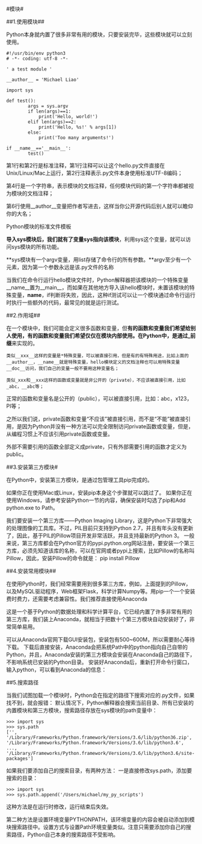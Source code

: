 #模块#

##1.使用模块##

Python本身就内置了很多非常有用的模块，只要安装完毕，这些模块就可以立刻使用。

	#!/usr/bin/env python3
	# -*- coding: utf-8 -*-

	' a test module '

	__author__ = 'Michael Liao'

	import sys

	def test():
    		args = sys.argv
    		if len(args)==1:
        		print('Hello, world!')
    		elif len(args)==2:
        		print('Hello, %s!' % args[1])
    		else:
        		print('Too many arguments!')

	if __name__=='__main__':
    		test()

第1行和第2行是标准注释，第1行注释可以让这个hello.py文件直接在Unix/Linux/Mac上运行，第2行注释表示.py文件本身使用标准UTF-8编码；

第4行是一个字符串，表示模块的文档注释，任何模块代码的第一个字符串都被视为模块的文档注释；

第6行使用__author__变量把作者写进去，这样当你公开源代码后别人就可以瞻仰你的大名；

Python模块的标准文件模板

**导入sys模块后，我们就有了变量sys指向该模块**，利用sys这个变量，就可以访问sys模块的所有功能。

**sys模块有一个argv变量，用list存储了命令行的所有参数。**argv至少有一个元素，因为第一个参数永远是该.py文件的名称

当我们在命令行运行hello模块文件时，Python解释器把该模块的一个特殊变量__name__置为__main__，而如果在其他地方导入该hello模块时，未置该模块的特殊变量，__name__，if判断将失败，因此，这种if测试可以让一个模块通过命令行运行时执行一些额外的代码，最常见的就是运行测试。

##2.作用域##

在一个模块中，我们可能会定义很多函数和变量，但**有的函数和变量我们希望给别人使用，有的函数和变量我们希望仅仅在模块内部使用。**在Python中，是通过**_前缀**来实现的。

	类似__xxx__这样的变量是*特殊变量，可以被直接引用，但是有的有特殊用途，比如上面的__author__，__name__就是特殊变量，hello模块定义的文档注释也可以用特殊变量__doc__访问，我们自己的变量一般不要用这种变量名；

	类似_xxx和__xxx这样的函数或变量就是非公开的（private），不应该被直接引用，比如_abc，__abc等；


正常的函数和变量名是公开的（public），可以被直接引用，比如：abc，x123，PI等；

之所以我们说，private函数和变量“不应该”被直接引用，而不是“不能”被直接引用，是因为Python并没有一种方法可以完全限制访问private函数或变量，但是，从编程习惯上不应该引用private函数或变量。

外部不需要引用的函数全部定义成private，只有外部需要引用的函数才定义为public。

##3.安装第三方模块#

在Python中，安装第三方模块，是通过包管理工具pip完成的。

如果你正在使用Mac或Linux，安装pip本身这个步骤就可以跳过了。
如果你正在使用Windows，请参考安装Python一节的内容，确保安装时勾选了pip和Add python.exe to Path。

我们要安装一个第三方库——Python Imaging Library，这是Python下非常强大的处理图像的工具库。不过，PIL目前只支持到Python 2.7，并且有年头没有更新了，因此，基于PIL的Pillow项目开发非常活跃，并且支持最新的Python 3。
一般来说，第三方库都会在Python官方的pypi.python.org网站注册，要安装一个第三方库，必须先知道该库的名称，可以在官网或者pypi上搜索，比如Pillow的名称叫Pillow，因此，安装Pillow的命令就是：
pip install Pillow

##4.安装常用模块##

在使用Python时，我们经常需要用到很多第三方库，例如，上面提到的Pillow，以及MySQL驱动程序，Web框架Flask，科学计算Numpy等。用pip一个一个安装费时费力，还需要考虑兼容性。我们推荐直接使用Anaconda

这是一个基于Python的数据处理和科学计算平台，它已经内置了许多非常有用的第三方库，我们装上Anaconda，就相当于把数十个第三方模块自动安装好了，非常简单易用。

可以从Anaconda官网下载GUI安装包，安装包有500~600M，所以需要耐心等待下载。
下载后直接安装，Anaconda会把系统Path中的python指向自己自带的Python，并且，Anaconda安装的第三方模块会安装在Anaconda自己的路径下，不影响系统已安装的Python目录。
安装好Anaconda后，重新打开命令行窗口，输入python，可以看到Anaconda的信息：

##5.搜索路径

当我们试图加载一个模块时，Python会在指定的路径下搜索对应的.py文件，如果找不到，就会报错：
默认情况下，Python解释器会搜索当前目录、所有已安装的内置模块和第三方模块，搜索路径存放在sys模块的path变量中：

	>>> import sys
	>>> sys.path
	['', '/Library/Frameworks/Python.framework/Versions/3.6/lib/python36.zip', '/Library/Frameworks/Python.framework/Versions/3.6/lib/python3.6', ..., '/Library/Frameworks/Python.framework/Versions/3.6/lib/python3.6/site-packages']

如果我们要添加自己的搜索目录，有两种方法：
一是直接修改sys.path，添加要搜索的目录：

	>>> import sys
	>>> sys.path.append('/Users/michael/my_py_scripts')
这种方法是在运行时修改，运行结束后失效。

第二种方法是设置环境变量PYTHONPATH，该环境变量的内容会被自动添加到模块搜索路径中。设置方式与设置Path环境变量类似。注意只需要添加你自己的搜索路径，Python自己本身的搜索路径不受影响。


















